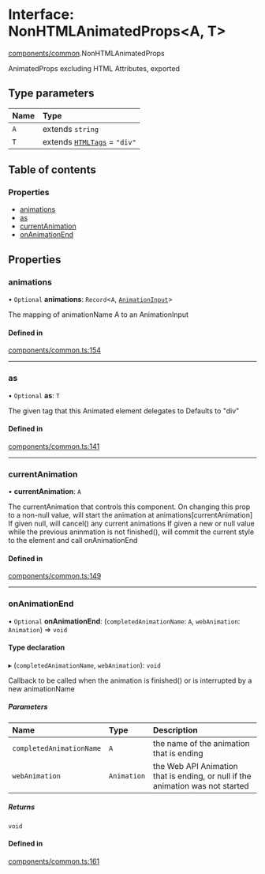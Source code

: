 # Interface: NonHTMLAnimatedProps<A, T\>

[components/common](../wiki/components.common).NonHTMLAnimatedProps

AnimatedProps excluding HTML Attributes, exported

## Type parameters

| Name | Type |
| :------ | :------ |
| `A` | extends `string` |
| `T` | extends [`HTMLTags`](../wiki/components.common#htmltags) = ``"div"`` |

## Table of contents

### Properties

- [animations](../wiki/components.common.NonHTMLAnimatedProps#animations)
- [as](../wiki/components.common.NonHTMLAnimatedProps#as)
- [currentAnimation](../wiki/components.common.NonHTMLAnimatedProps#currentanimation)
- [onAnimationEnd](../wiki/components.common.NonHTMLAnimatedProps#onanimationend)

## Properties

### animations

• `Optional` **animations**: `Record`<`A`, [`AnimationInput`](../wiki/AnimationInput#animationinput)\>

The mapping of animationName A to an AnimationInput

#### Defined in

[components/common.ts:154](https://github.com/tristanjohnson849/react-controlled-animations/blob/5ad14e7/src/components/common.ts#L154)

___

### as

• `Optional` **as**: `T`

The given tag that this Animated element delegates to
Defaults to "div"

#### Defined in

[components/common.ts:141](https://github.com/tristanjohnson849/react-controlled-animations/blob/5ad14e7/src/components/common.ts#L141)

___

### currentAnimation

• **currentAnimation**: `A`

The currentAnimation that controls this component.
On changing this prop to a non-null value, will start the animation at animations[currentAnimation]
If given null, will cancel() any current animations
If given a new or null value while the previous aninmation is not finished(), will commit the current style to the element and call onAnimationEnd

#### Defined in

[components/common.ts:149](https://github.com/tristanjohnson849/react-controlled-animations/blob/5ad14e7/src/components/common.ts#L149)

___

### onAnimationEnd

• `Optional` **onAnimationEnd**: (`completedAnimationName`: `A`, `webAnimation`: `Animation`) => `void`

#### Type declaration

▸ (`completedAnimationName`, `webAnimation`): `void`

Callback to be called when the animation is finished() or is interrupted by a new animationName

##### Parameters

| Name | Type | Description |
| :------ | :------ | :------ |
| `completedAnimationName` | `A` | the name of the animation that is ending |
| `webAnimation` | `Animation` | the Web API Animation that is ending, or null if the animation was not started |

##### Returns

`void`

#### Defined in

[components/common.ts:161](https://github.com/tristanjohnson849/react-controlled-animations/blob/5ad14e7/src/components/common.ts#L161)
